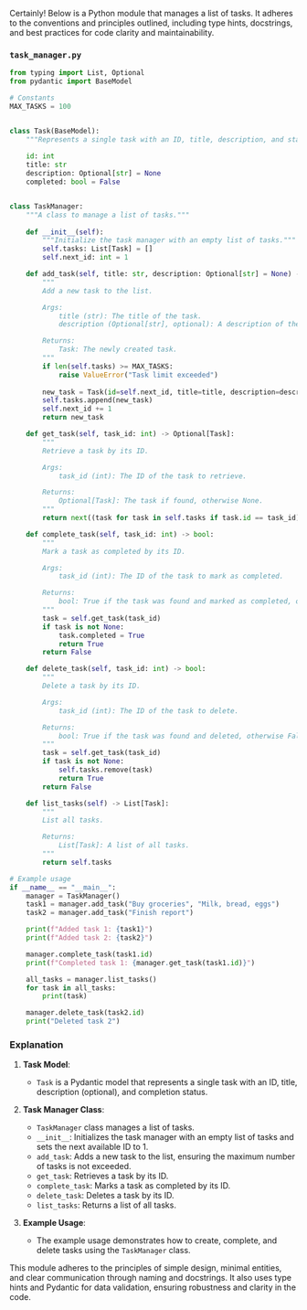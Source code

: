 Certainly! Below is a Python module that manages a list of tasks. It adheres to the conventions and principles outlined, including type hints, docstrings, and best practices for code clarity and maintainability.

### `task_manager.py`

```python
from typing import List, Optional
from pydantic import BaseModel

# Constants
MAX_TASKS = 100


class Task(BaseModel):
    """Represents a single task with an ID, title, description, and status."""
    
    id: int
    title: str
    description: Optional[str] = None
    completed: bool = False


class TaskManager:
    """A class to manage a list of tasks."""
    
    def __init__(self):
        """Initialize the task manager with an empty list of tasks."""
        self.tasks: List[Task] = []
        self.next_id: int = 1

    def add_task(self, title: str, description: Optional[str] = None) -> Task:
        """
        Add a new task to the list.

        Args:
            title (str): The title of the task.
            description (Optional[str], optional): A description of the task. Defaults to None.

        Returns:
            Task: The newly created task.
        """
        if len(self.tasks) >= MAX_TASKS:
            raise ValueError("Task limit exceeded")
        
        new_task = Task(id=self.next_id, title=title, description=description)
        self.tasks.append(new_task)
        self.next_id += 1
        return new_task

    def get_task(self, task_id: int) -> Optional[Task]:
        """
        Retrieve a task by its ID.

        Args:
            task_id (int): The ID of the task to retrieve.

        Returns:
            Optional[Task]: The task if found, otherwise None.
        """
        return next((task for task in self.tasks if task.id == task_id), None)

    def complete_task(self, task_id: int) -> bool:
        """
        Mark a task as completed by its ID.

        Args:
            task_id (int): The ID of the task to mark as completed.

        Returns:
            bool: True if the task was found and marked as completed, otherwise False.
        """
        task = self.get_task(task_id)
        if task is not None:
            task.completed = True
            return True
        return False

    def delete_task(self, task_id: int) -> bool:
        """
        Delete a task by its ID.

        Args:
            task_id (int): The ID of the task to delete.

        Returns:
            bool: True if the task was found and deleted, otherwise False.
        """
        task = self.get_task(task_id)
        if task is not None:
            self.tasks.remove(task)
            return True
        return False

    def list_tasks(self) -> List[Task]:
        """
        List all tasks.

        Returns:
            List[Task]: A list of all tasks.
        """
        return self.tasks

# Example usage
if __name__ == "__main__":
    manager = TaskManager()
    task1 = manager.add_task("Buy groceries", "Milk, bread, eggs")
    task2 = manager.add_task("Finish report")

    print(f"Added task 1: {task1}")
    print(f"Added task 2: {task2}")

    manager.complete_task(task1.id)
    print(f"Completed task 1: {manager.get_task(task1.id)}")

    all_tasks = manager.list_tasks()
    for task in all_tasks:
        print(task)

    manager.delete_task(task2.id)
    print("Deleted task 2")
```

### Explanation

1. **Task Model**:
   - `Task` is a Pydantic model that represents a single task with an ID, title, description (optional), and completion status.

2. **Task Manager Class**:
   - `TaskManager` class manages a list of tasks.
   - `__init__`: Initializes the task manager with an empty list of tasks and sets the next available ID to 1.
   - `add_task`: Adds a new task to the list, ensuring the maximum number of tasks is not exceeded.
   - `get_task`: Retrieves a task by its ID.
   - `complete_task`: Marks a task as completed by its ID.
   - `delete_task`: Deletes a task by its ID.
   - `list_tasks`: Returns a list of all tasks.

3. **Example Usage**:
   - The example usage demonstrates how to create, complete, and delete tasks using the `TaskManager` class.

This module adheres to the principles of simple design, minimal entities, and clear communication through naming and docstrings. It also uses type hints and Pydantic for data validation, ensuring robustness and clarity in the code.